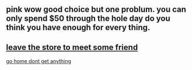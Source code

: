 pink wow good choice but one problum.
you can only spend $50 through the hole day do you think you have enough for every thing.
---
[leave the store to meet some friend](friends.md)
---
[go home dont get anything](gohome.md)